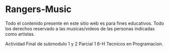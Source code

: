# Rangers-Music

Todo el contenido presente en este sitio web es para fines educativos.
Todo los derechos reservado a las musicas/videos de las personas indicadas como artistas.

Actividad Final de submodulo 1 y 2 Parcial 1 6-H Tecnicos en Programacion.
